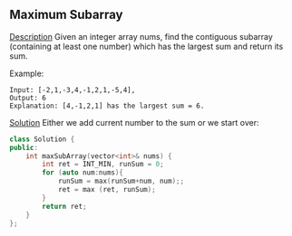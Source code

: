 ## Maximum Subarray

[Description](https://leetcode.com/problems/maximum-subarray/description/)
Given an integer array nums, find the contiguous subarray (containing at least one number) which has the largest sum and return its sum.

Example:
```
Input: [-2,1,-3,4,-1,2,1,-5,4],
Output: 6
Explanation: [4,-1,2,1] has the largest sum = 6.
```

[Solution]()
Either we add current number to the sum or we start over:

```c++
class Solution {
public:
    int maxSubArray(vector<int>& nums) {
        int ret = INT_MIN, runSum = 0;
        for (auto num:nums){
            runSum = max(runSum+num, num);;
            ret = max (ret, runSum);
        }
        return ret;
    }
};
```
